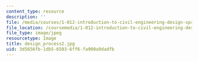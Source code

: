 ```yaml
---
content_type: resource
description: ''
file: /media/courses/1-012-introduction-to-civil-engineering-design-spring-2002/3d5656fb1db565036ff6fa900a9dadfb_design_process2.jpg
file_location: /coursemedia/1-012-introduction-to-civil-engineering-design-spring-2002/3d5656fb1db565036ff6fa900a9dadfb_design_process2.jpg
file_type: image/jpeg
resourcetype: Image
title: design_process2.jpg
uid: 3d5656fb-1db5-6503-6ff6-fa900a9dadfb
---
```


